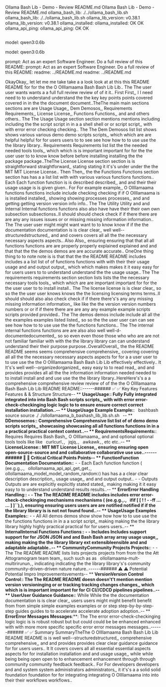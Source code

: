 Ollama Bash Lib - Demo - Review README.md
Ollama Bash Lib - Demo - Review README.md
ollama_bash_lib: ./../ollama_bash_lib.sh
ollama_bash_lib: ./../ollama_bash_lib.sh
ollama_lib_version: v0.38.1
ollama_lib_version: v0.38.1
ollama_installed: ollama_installed: OK
OK
ollama_api_ping: ollama_api_ping: OK
OK
```
```


model: qwen3:0.6b

model: qwen3:0.6b

prompt: Act as an expert Software Engineer.
Do a full review of this README:
prompt: Act as an expert Software Engineer.
Do a full review of this README:
readme: ../README.md
readme: ../README.md


<think><think>OkayOkay,, let let me me take take a a look look at at this this README README for for the the O Ollllamaama Bash Bash Lib Lib.. The The user user wants wants a a full full review review of of it it.. First First,, I I need need to to understand understand the the key key points points covered covered in in the the document document..TheThe main main sections sections are are Usage Usage,, Dem Demosos,, Requirements Requirements,, License License,, Functions Functions,, and and others others.. The The Usage Usage section section mentions mentions including including the the script script in in a a shell shell or or script script,, with with error error checking checking.. The The Dem Demosos list list shows shows various various demo demo scripts scripts,, which which are are helpful helpful for for users users to to see see how how to to use use the the library library.. Requirements Requirements list list the the needed needed tools tools,, which which is is important important for for the the user user to to know know before before installing installing the the package package..TheThe License License section section is is straightforward straightforward,, stating stating it it's's under under the the MIT MIT License License.. Then Then,, the the Functions Functions section section has has a a list list with with various various functions functions.. Each Each function function is is described described,, and and their their usage usage is is given given.. For For example example,, O Ollllamaama functions functions include include checking checking if if O Ollllamaama is is installed installed,, showing showing processes processes,, and and getting getting version version info info.. The The Utility Utility and and Internal Internal functions functions also also have have their their own own subsection subsectionss..II should should check check if if there there are are any any issues issues or or missing missing information information.. The The user user might might want want to to know know if if the the documentation documentation is is clear clear,, well well--structuredstructured,, and and covers covers all all the the necessary necessary aspects aspects.. Also Also,, ensuring ensuring that that all all functions functions are are properly properly explained explained and and that that the the demos demos are are accurate accurate..  OneOne thing thing to to note note is is that that the the README README includes includes a a list list of of functions functions with with their their usage usage and and output output,, which which makes makes it it easy easy for for users users to to understand understand the the usage usage.. The The requirements requirements section section lists lists the the necessary necessary tools tools,, which which are are important important for for the the user user to to install install.. The The license license is is clear clear,, so so the the user user knows knows the the licensing licensing terms terms..II should should also also check check if if there there's's any any missing missing information information,, like like the the version version numbers numbers or or if if there there are are any any example example scripts scripts provided provided.. The The demos demos include include all all the the examples examples listed listed,, so so the the user user can can see see how how to to use use the the functions functions.. The The internal internal functions functions are are also also well well-d-documentedocumented,, so so even even those those who who are are not not familiar familiar with with the the library library can can understand understand their their purpose purpose..OverallOverall,, the the README README seems seems comprehensive comprehensive,, covering covering all all the the necessary necessary aspects aspects for for a a user user to to use use the the O Ollllamaama Bash Bash Lib Lib effectively effectively.. It It's's well well--organizedorganized,, easy easy to to read read,, and and provides provides all all the the information information needed needed to to install install and and use use the the library library..</think></think>HereHere's's a a comprehensive comprehensive review review of of the the O Ollllamaama Bash Bash Lib Lib README README::------###### ✅ ✅ Key Key Features Features & & Structure Structure-- ** **UsageUsage**:**: Fully Fully integrated integrated into into Bash Bash scripts scripts,, with with error error-check-checkinging logic logic to to ensure ensure correct correct installation installation..-- ** **UsageUsage Example Example**:**:     ``` ```bashbash   source source ./ ./ollollamaama_b_bashash_lib_lib.sh.sh   ``` ```-- ** **DDemosemos**:**: Comprehensive Comprehensive list list of of demo demo scripts scripts,, showcasing showcasing all all functions functions in in a a practical practical context context..-- ** **RequirementsRequirements**:**: Requires Requires Bash Bash,, O Ollllamaama,, and and optional optional tools tools like like ` `curlcurl`,`, ` `jqjq`,`, ` `awkawk`,`, etc etc..-- ** **LicenseLicense**:**: MIT MIT License License,, ensuring ensuring open open-source-source and and collaborative collaborative use use..------###### 📝 📝 Critical Critical Points Points-- ** **FunctionFunction Documentation Documentation**:**:     - - Each Each function function ( (ee.g.g.,., ` `ollollamaama_api_api_get_get`,`, ` `ollollamaama_model_model_random_random`)`) has has a a clear clear description description,, usage usage,, and and output output..   - - Outputs Outputs are are explicitly explicitly stated stated,, making making it it easy easy to to understand understand results results..-- ** **ErrorError Handling Handling**:**:     - - The The README README includes includes error error-check-checkinging mechanisms mechanisms ( (ee.g.g.,., ` `ifif [ [ ! ! - -ff ... ... ] ]``),), ensuring ensuring users users are are notified notified if if the the library library is is not not found found..-- ** **UsageUsage Examples Examples**:**:     - - All All demos demos show show how how to to use use the the functions functions in in a a script script,, making making the the library library highly highly practical practical for for users users..-- ** **InternalInternal Functions Functions**:**:     - - Includes Includes support support for for JSON JSON and and Bash Bash array array usage usage,, making making the the library library ext extensibleensible and and adaptable adaptable..-- ** **CommunityCommunity Projects Projects**:**:     - - The The README README lists lists projects projects from from the the Att Attogramogram team team,, such such as as ` `ollollamaama-mult-multirirunun`,`, indicating indicating the the library library's's community community-driven-driven nature nature..------###### ⚠ ⚠️️ Potential Potential Impro Improvementsvements-- ** **VersionVersion Control Control**:**: The The README README doesn doesn't't mention mention version versioninging or or tracking tracking changes changes,, which which is is important important for for CI CI//CDCD pipelines pipelines..-- ** **UserUser Guidance Guidance**:**: While While the the documentation documentation is is clear clear,, users users might might benefit benefit from from simple simple examples examples or or step step-by-by-step-step guides guides to to accelerate accelerate adoption adoption..-- ** **ErrorError Messages Messages**:**: The The error error-check-checkinging logic logic is is robust robust but but could could be be enhanced enhanced with with more more specific specific error error messages messages..------###### ✅ ✅ Summary SummaryTheThe O Ollllamaama Bash Bash Lib Lib README README is is well well--structuredstructured,, comprehensive comprehensive,, and and provides provides clear clear guidance guidance for for users users.. It It covers covers all all essential essential aspects aspects for for installation installation and and usage usage,, while while being being open open to to enhancement enhancement through through community community feedback feedback.. For For developers developers and and system system administrators administrators,, it it's's a a solid solid foundation foundation for for integrating integrating O Ollllamaama into into their their workflows workflows..

```
```
